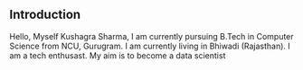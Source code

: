## Introduction
Hello, Myself Kushagra Sharma, I am currently pursuing B.Tech in Computer Science from NCU, Gurugram. I am currently living in Bhiwadi (Rajasthan). I am a tech enthusast. My aim is to become a data scientist
